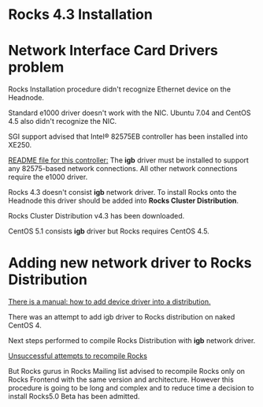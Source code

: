 # Rocks 4.3 Installation

# Network Interface Card Drivers problem

Rocks Installation procedure didn't recognize Ethernet device on the Headnode. 

Standard e1000 driver doesn't work with the NIC. Ubuntu 7.04 and CentOS 4.5 also didn't recognize the NIC. 

SGI support advised that Intel® 82575EB controller has been installed into XE250. 

[README file for this controller:](http://downloadmirror.intel.com/13663/ENG/README.txt) The **igb** driver must be installed to support any 82575-based network connections. All other network connections require the e1000 driver.

Rocks 4.3 doesn't consist **igb** network driver. To install Rocks onto the Headnode this driver should be added into **Rocks Cluster Distribution**. 

Rocks Cluster Distribution v4.3 has been downloaded.

CentOS 5.1 consists **igb** driver but Rocks requires CentOS 4.5. 

# Adding new network driver to Rocks Distribution

[There is a manual: how to add device driver into a distribution.](http://www.rocksclusters.org/rocks-documentation/4.3/customization-driver.html) 

There was an attempt to add igb driver to Rocks distribution on naked CentOS 4. 

Next steps performed to compile Rocks Distribution with **igb** network driver.

[Unsuccessful attempts to recompile Rocks](/wiki/spaces/BeSTGRID/pages/3816950460)

But Rocks gurus in Rocks Mailing list advised to recompile Rocks only on Rocks Frontend with the same version and architecture. However this procedure is going to be long and complex and to reduce time a decision to install Rocks5.0 Beta has been admitted.
